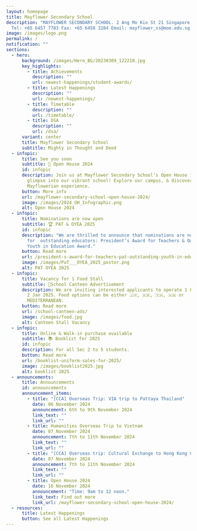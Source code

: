 ```yaml
---
layout: homepage
title: Mayflower Secondary School
description: "MAYFLOWER SECONDARY SCHOOL. 2 Ang Mo Kio St 21 Singapore 569384
  Tel: +65 6457 7783 Fax: +65 6458 3284 Email: mayflower_ss@moe.edu.sg."
image: /images/logo.png
permalink: /
notification: ""
sections:
  - hero:
      background: /images/Hero_BG/20230309_122210.jpg
      key_highlights:
        - title: Achievements
          description: ""
          url: newest-happenings/student-awards/
        - title: Latest Happenings
          description: ""
          url: /newest-happenings/
        - title: Timetable
          description: ""
          url: /timetable/
        - title: DSA
          description: ""
          url: /dsa/
      variant: center
      title: Mayflower Secondary School
      subtitle: Mighty in Thought and Deed
  - infopic:
      title: See you soon
      subtitle: 🏫 Open House 2024
      id: infopic
      description: Join us at Mayflower Secondary School’s Open House for an exciting
        glimpse into our vibrant school! Explore our campus, & discover the
        Mayflowerian experience.
      button: More info
      url: /mayflower-secondary-school-open-house-2024/
      image: /images/2024_OH_Infographic.png
      alt: Open House 2024
  - infopic:
      title: Nominations are now open
      subtitle: 🏆 PAT & OYEA 2025
      id: infopic
      description: "We are thrilled to announce that nominations are now open
        for  outstanding educators: President’s Award for Teachers & Outstanding
        Youth in Education Award."
      button: Read more
      url: /president-s-award-for-teachers-pat-outstanding-youth-in-education-award-oyea-2025/
      image: /images/PaT___OYEA_2025_poster.png
      alt: PAT OYEA 2025
  - infopic:
      title: Vacancy for 1 Food Stall
      subtitle: 🍴School Canteen Advertisement
      description: We are inviting interested applicants to operate 1 Food Stall from
        2 Jan 2025. Food options can be either 🇯🇵, 🇰🇷, 🇹🇭, 🇻🇳 or
        MEDITERRANEAN.
      button: Read more
      url: /school-canteen-ads/
      image: /images/food.jpg
      alt: Canteen Stall Vacancy
  - infopic:
      title: Online & Walk-in purchase available
      subtitle: 📚 Booklist for 2025
      id: infopic
      description: For all Sec 2 to 5 students.
      button: Read more
      url: /booklist-uniform-sales-for-2025/
      image: /images/booklist2025.jpg
      alt: booklist 2025
  - announcements:
      title: Announcements
      id: announcements
      announcement_items:
        - title: "[CCA] Overseas Trip: VIA trip to Pattaya Thailand"
          date: 06 November 2024
          announcement: 6th to 9th November 2024
          link_text: ""
          link_url: ""
        - title: Humanities Overseas Trip to Vietnam
          date: 07 November 2024
          announcement: 7th to 11th November 2024
          link_text: ""
          link_url: ""
        - title: "[CCA] Overseas trip: Cultural Exchange to Hong Kong China"
          date: 07 November 2024
          announcement: 7th to 11th November 2024
          link_text: ""
          link_url: ""
        - title: Open House 2024
          date: 16 November 2024
          announcement: "Time: 9am to 12 noon."
          link_text: Find out more
          link_url: /mayflower-secondary-school-open-house-2024/
  - resources:
      title: Latest Happenings
      button: See all Latest Happenings
---
```

